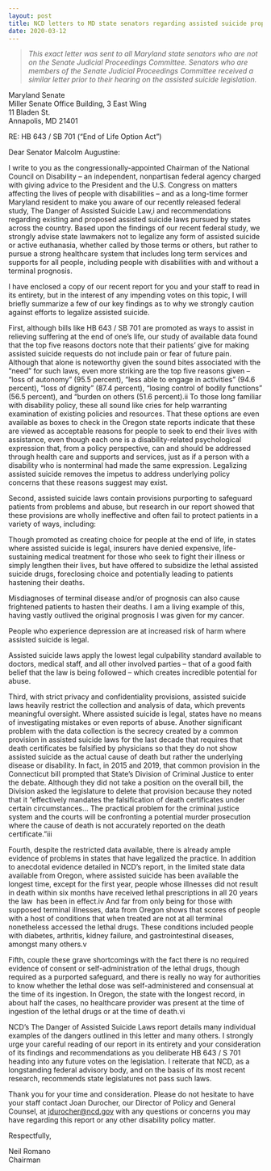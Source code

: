 ```yaml
---
layout: post
title: NCD letters to MD state senators regarding assisted suicide proposal
date: 2020-03-12
---
```

> *This exact letter was sent to all Maryland state senators who are not on the Senate Judicial Proceedings Committee. Senators who are members of the Senate Judicial Proceedings Committee received a similar letter prior to their hearing on the assisted suicide legislation.*

Maryland Senate \
Miller Senate Office Building, 3 East Wing \
11 Bladen St. \
Annapolis, MD 21401 

RE: HB 643 / SB 701 (“End of Life Option Act”) 

Dear Senator Malcolm Augustine: 

I write to you as the congressionally-appointed Chairman of the National Council on Disability – an independent, nonpartisan federal agency charged with giving advice to the President and the U.S. Congress on matters affecting the lives of people with disabilities – and as a long-time former Maryland resident to make you aware of our recently released federal study, The Danger of Assisted Suicide Law,i and recommendations regarding existing and proposed assisted suicide laws pursued by states across the country. Based upon the findings of our recent federal study, we strongly advise state lawmakers not to legalize any form of assisted suicide or active euthanasia, whether called by those terms or others, but rather to pursue a strong healthcare system that includes long term services and supports for all people, including people with disabilities with and without a terminal prognosis.  

I have enclosed a copy of our recent report for you and your staff to read in its entirety, but in the interest of any impending votes on this topic, I will briefly summarize a few of our key findings as to why we strongly caution against efforts to legalize assisted suicide.  

First, although bills like HB 643 / SB 701 are promoted as ways to assist in relieving suffering at the end of one’s life, our study of available data found that the top five reasons doctors note that their patients’ give for making assisted suicide requests do not include pain or fear of future pain. Although that alone is noteworthy given the sound bites associated with the “need” for such laws, even more striking are the top five reasons given – “loss of autonomy” (95.5 percent), “less able to engage in activities” (94.6 percent), “loss of dignity” (87.4 percent), “losing control of bodily functions” (56.5 percent), and “burden on others (51.6 percent).ii To those long familiar with disability policy, these all sound like cries for help warranting examination of existing policies and resources. That these options are even available as boxes to check in the Oregon state reports indicate that these are viewed as acceptable reasons for people to seek to end their lives with assistance, even though each one is a disability-related psychological expression that, from a policy perspective, can and should be addressed through health care and supports and services, just as if a person with a disability who is nonterminal had made the same expression. Legalizing assisted suicide removes the impetus to address underlying policy concerns that these reasons suggest may exist.  

Second, assisted suicide laws contain provisions purporting to safeguard patients from problems and abuse, but research in our report showed that these provisions are wholly ineffective and often fail to protect patients in a variety of ways, including: 

Though promoted as creating choice for people at the end of life, in states where assisted suicide is legal, insurers have denied expensive, life-sustaining medical treatment for those who seek to fight their illness or simply lengthen their lives, but have offered to subsidize the lethal assisted suicide drugs, foreclosing choice and potentially leading to patients hastening their deaths.  

Misdiagnoses of terminal disease and/or of prognosis can also cause frightened patients to hasten their deaths. I am a living example of this, having vastly outlived the original prognosis I was given for my cancer.  

People who experience depression are at increased risk of harm where assisted suicide is legal. 

Assisted suicide laws apply the lowest legal culpability standard available to doctors, medical staff, and all other involved parties – that of a good faith belief that the law is being followed – which creates incredible potential for abuse.  

Third, with strict privacy and confidentiality provisions, assisted suicide laws heavily restrict the collection and analysis of data, which prevents meaningful oversight. Where assisted suicide is legal, states have no means of investigating mistakes or even reports of abuse. Another significant problem with the data collection is the secrecy created by a common provision in assisted suicide laws for the last decade that requires that death certificates be falsified by physicians so that they do not show assisted suicide as the actual cause of death but rather the underlying disease or disability. In fact, in 2015 and 2019, that common provision in the Connecticut bill prompted that State’s Division of Criminal Justice to enter the debate. Although they did not take a position on the overall bill, the Division asked the legislature to delete that provision because they noted that it “effectively mandates the falsification of death certificates under certain circumstances… The practical problem for the criminal justice system and the courts will be confronting a potential murder prosecution where the cause of death is not accurately reported on the death certificate.”iii  

Fourth, despite the restricted data available, there is already ample evidence of problems in states that have legalized the practice. In addition to anecdotal evidence detailed in NCD’s report, in the limited state data available from Oregon, where assisted suicide has been available the longest time, except for the first year, people whose illnesses did not result in death within six months have received lethal prescriptions in all 20 years the law  has been in effect.iv And far from only being for those with supposed terminal illnesses, data from Oregon shows that scores of people with a host of conditions that when treated are not at all terminal nonetheless accessed the lethal drugs. These conditions included people with diabetes, arthritis, kidney failure, and gastrointestinal diseases, amongst many others.v  

Fifth, couple these grave shortcomings with the fact there is no required evidence of consent or self-administration of the lethal drugs, though required as a purported safeguard, and there is really no way for authorities to know whether the lethal dose was self-administered and consensual at the time of its ingestion. In Oregon, the state with the longest record, in about half the cases, no healthcare provider was present at the time of ingestion of the lethal drugs or at the time of death.vi  

NCD’s The Danger of Assisted Suicide Laws report details many individual examples of the dangers outlined in this letter and many others. I strongly urge your careful reading of our report in its entirety and your consideration of its findings and recommendations as you deliberate HB 643 / S 701 heading into any future votes on the legislation. I reiterate that NCD, as a longstanding federal advisory body, and on the basis of its most recent research, recommends state legislatures not pass such laws.  

Thank you for your time and consideration. Please do not hesitate to have your staff contact Joan Durocher, our Director of Policy and General Counsel, at [jdurocher@ncd.gov](mailto:jdurocher@ncd.gov) with any questions or concerns you may have regarding this report or any other disability policy matter.   

Respectfully, 

Neil Romano \
Chairman
